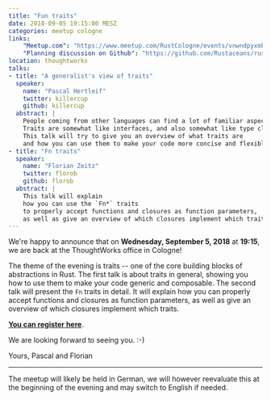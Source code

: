 ```yaml
---
title: "Fun traits"
date: 2018-09-05 19:15:00 MESZ
categories: meetup cologne
links:
    "Meetup.com": "https://www.meetup.com/RustCologne/events/vnwndpyxmbhb/"
    "Planning discussion on Github": "https://github.com/Rustaceans/rust-cologne/issues/60"
location: thoughtworks
talks:
- title: "A generalist's view of traits"
  speaker:
    name: "Pascal Hertleif"
    twitter: killercup
    github: killercup
  abstract: |
    People coming from other languages can find a lot of familiar aspects in Rust's traits:
    Traits are somewhat like interfaces, and also somewhat like type classes, and also like… classes?
    This talk will try to give you an overview of what traits are
    and how you can use them to make your code more concise and flexible.
- title: "Fn traits"
  speaker:
    name: "Florian Zeitz"
    twitter: florob
    github: florob
  abstract: |
    This talk will explain
    how you can use the `Fn*` traits
    to properly accept functions and closures as function parameters,
    as well as give an overview of which closures implement which traits.
---
```

We're happy to announce that on **Wednesday, September 5, 2018** at **19:15**, we are back at the ThoughtWorks office in Cologne!

The theme of the evening is traits
-- one of the core building blocks of abstractions in Rust.
The first talk is about traits in general, showing you how to use them to make your code generic and composable.
The second talk will present the `Fn` traits in detail.
It will explain how you can properly accept functions and closures as function parameters,
as well as give an overview of which closures implement which traits.

**[You can register here](https://www.meetup.com/RustCologne/events/vnwndpyxmbhb/)**.

We are looking forward to seeing you. :-)

Yours,
Pascal and Florian

- - -

The meetup will likely be held in German, we will however reevaluate this at the beginning of the evening and may switch to English if needed.